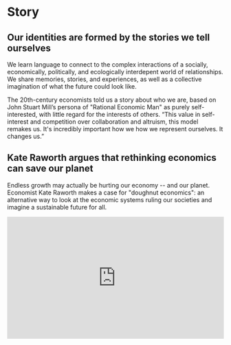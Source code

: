 # Story

## Our identities are formed by the stories we tell ourselves

We learn language to connect to the complex interactions of a socially, economically, politically, and ecologically interdepent world of relationships. We share memories, stories, and experiences, as well as a collective imagination of what the future could look like.

The 20th-century economists told us a story about who we are, based on John Stuart Mill’s persona of "Rational Economic Man" as purely self-interested, with little regard for the interests of others. “This value in self-interest and competition over collaboration and altruism, this model remakes us. It's incredibly important how we how we represent ourselves. It changes us.”

## Kate Raworth argues that rethinking economics can save our planet

Endless growth may actually be hurting our economy -- and our planet. Economist Kate Raworth makes a case for "doughnut economics": an alternative way to look at the economic systems ruling our societies and imagine a sustainable future for all.

<div style="max-width:854px"><div style="position:relative;height:0;padding-bottom:56.25%"><iframe src="https://embed.ted.com/talks/the_ted_interview_kate_raworth_argues_that_rethinking_economics_can_save_our_planet" width="854" height="480" style="position:absolute;left:0;top:0;width:100%;height:100%" frameborder="0" scrolling="no" allowfullscreen></iframe></div></div>
